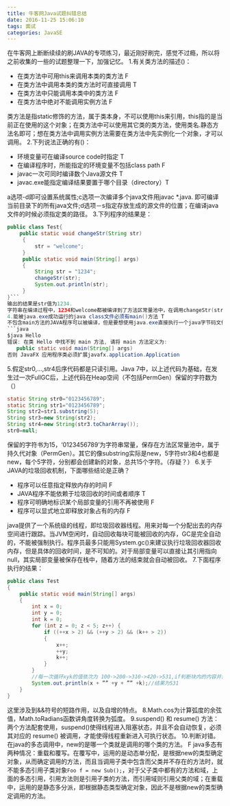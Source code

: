 ```yaml
---
title: 牛客网Java试题纠错总结
date: 2016-11-25 15:06:10
tags: 面试
categories: JavaSE
---
```

在牛客网上断断续续的刷JAVA的专项练习，最近刚好刷完，感觉不过瘾，所以将之前收集的一些的试题整理一下，加强记忆。
1.有关类方法的描述()：
* 在类方法中可用this来调用本类的类方法 F
* 在类方法中调用本类的类方法时可直接调用 T
* 在类方法中只能调用本类中的类方法 F
* 在类方法中绝对不能调用实例方法 F
<!--more-->
类方法是指static修饰的方法，属于类本身，不可以使用this来引用，this指的是当前正在使用的这个对象；在类方法中可以使用其它类的类方法，使用类名.静态方法名即可；想在类方法中调用实例方法需要在类方法中先实例化一个对象，才可以调用。
2.下列说法正确的有()：
* 环境变量可在编译source code时指定 T
* 在编译程序时，所能指定的环境变量不包括class path F
* javac一次可同时编译数个Java源文件 T
* javac.exe能指定编译结果要置于哪个目录（directory）T

a选项-d即可设置系统属性;c选项一次编译多个java文件用javac *.java. 即可编译当前目录下的所有java文件;d选项－s指定存放生成的源文件的位置；在编译java文件的时候必须指定类的路径。
3.下列程序的结果是：
```java
public class Test{
	public static void changeStr(String str)
     {
         str = "welcome";
     }
     public static void main(String[] args)
     {
         String str = "1234";
         changeStr(str);
         System.out.println(str);
     }
}```
输出的结果是str值为1234.
字符串在编译过程中，1234和welcome都被编译到了方法区常量池中，在调用changeStr(str)的过程中，首先将str的引用传递给了changeStr(保存在在栈里，对str的引用进行了一次复制，二者都指向'1234'），然后在这里面更改str的值，相当于在栈中将传递给changeStr的引用的值变化了，但是当changeStr结束之后，栈就清空了，因此原来的引用并没有发生变化。这是JAVA值传递的特点决定的，并没有引用传递。
4.能被java.exe成功运行的java class文件必须有main()方法 T
不包含main方法的JAVA程序可以被编译，但是要想使用java.exe直接执行一个java字节码文件，该类必须有一个main方法，即程序的入口。否则会发生：
```java
$java Hello 
错误: 在类 Hello 中找不到 main 方法, 请将 main 方法定义为:
   public static void main(String[] args)
否则 JavaFX 应用程序类必须扩展javafx.application.Application
```
5.假定str0,...,str4后序代码都是只读引用。Java 7中，以上述代码为基础，在发生过一次FullGC后，上述代码在Heap空间（不包括PermGen）保留的字符数为（）
```java
static String str0="0123456789";
static String str1="0123456789";
String str2=str1.substring(5);
String str3=new String(str2);
String str4=new String(str3.toCharArray());
str0=null;
```
保留的字符书为15，‘0123456789’为字符串常量，保存在方法区常量池中，属于持久代对象（PermGen）。其它的像substring实际是new，5字符str3和4也都是new，每个5字符，分别都会创建新的对象，总共15个字符。（存疑？）
6.关于JAVA的垃圾回收机制，下面哪些结论是正确？
* 程序可以任意指定释放内存的时间 F
* JAVA程序不能依赖于垃圾回收的时间或者顺序 T
* 程序可明确地标识某个局部变量的引用不再被使用 F
* 程序可以显式地立即释放对象占有的内存 F

java提供了一个系统级的线程，即垃圾回收器线程。用来对每一个分配出去的内存空间进行跟踪。当JVM空闲时，自动回收每块可能被回收的内存，GC是完全自动的，不能被强制执行。程序员最多只能用System.gc()来建议执行垃圾回收器回收内存，但是具体的回收时间，是不可知的。对于局部变量可以直接让其引用指向null，其实局部变量被保存在栈中，随着方法的结束就会自动被回收。
7.下面程序执行的结果：
```java
public class Test
{
    public static void main(String[] args)
    {
        int x = 0;
        int y = 0;
        int k = 0;
        for (int z = 0; z < 5; z++) {
            if ((++x > 2) && (++y > 2) && (k++ > 2))
            {
                x++;
                ++y;
                k++;
            }
        }
        //每一次循环xyk的值依次为 100->200->310->420->531,if判断块内的内容并没执行 
        System.out.println(x + ”” +y + ”” +k);//结果为531
    }
}
```
这里涉及到&&符号的短路作用，以及自增的特点。
8.Math.cos为计算弧度的余弦值，Math.toRadians函数讲角度转换为弧度。
9.suspend() 和 resume() 方法：两个方法配套使用，suspend()使得线程进入阻塞状态，并且不会自动恢复，必须其对应的 resume() 被调用，才能使得线程重新进入可执行状态。
10.判断对错。在java的多态调用中，new的是哪一个类就是调用的哪个类的方法。 F
java多态有两种情况：重载和覆写。在覆写中，运用的是动态单分配，是根据new的类型确定对象，从而确定调用的方法，而且当调用子类中包含而父类并不存在的方法时，就不能多态引用子类对象`Foo f = new Sub();`，对于父子类中都有的方法和域，上面的多态引用，引用方法则是引用子类的方法，而引用域则引用父类的域；在重载中，运用的是静态多分派，即根据静态类型确定对象，因此不是根据new的类型确定调用的方法。
